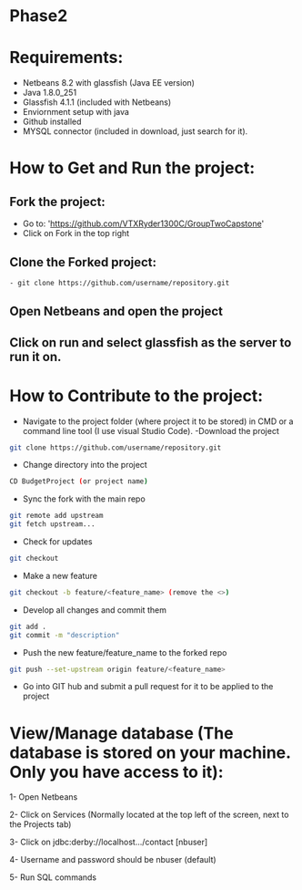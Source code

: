 # Phase2

# Requirements:

- Netbeans 8.2 with glassfish (Java EE version)
- Java 1.8.0_251
- Glassfish 4.1.1 (included with Netbeans)
- Enviornment setup with java
- Github installed
- MYSQL connector (included in download, just search for it).

# How to Get and Run the project:

## Fork the project:
- Go to: 'https://github.com/VTXRyder1300C/GroupTwoCapstone'
- Click on Fork in the top right

## Clone the Forked project:
```sh
- git clone https://github.com/username/repository.git
```
## Open Netbeans and open the project 

## Click on run and select glassfish as the server to run it on. 

# How to Contribute to the project:

- Navigate to the project folder (where project it to be stored) in CMD or a command line tool (I use visual Studio Code).
-Download the project
```sh
git clone https://github.com/username/repository.git
```

- Change directory into the project

```sh
CD BudgetProject (or project name)
```

- Sync the fork with the main repo
```sh
git remote add upstream
git fetch upstream...
```

- Check for updates
```sh
git checkout
```
- Make a new feature
```sh
git checkout -b feature/<feature_name> (remove the <>)
```
- Develop all changes and commit them

```sh
git add .
git commit -m "description"
```

- Push the new feature/feature_name to the forked repo
```sh
git push --set-upstream origin feature/<feature_name>
```

- Go into GIT hub and submit a pull request for it to be applied to the project 


# View/Manage database (The database is stored on your machine.  Only you have access to it): 

1- Open Netbeans

2- Click on Services (Normally located at the top left of the screen, next to the Projects tab)

3- Click on jdbc:derby://localhost.../contact [nbuser]

4- Username and password should be nbuser (default)

5- Run SQL commands 


